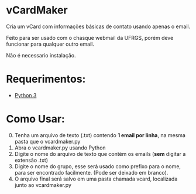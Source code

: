 # vCardMaker
Cria um vCard com informações básicas de contato usando apenas o email.

Feito para ser usado com o chasque webmail da UFRGS, porém deve funcionar para qualquer outro email.

Não é necessario instalação.

# Requerimentos:
- [Python 3](https://www.python.org/downloads/)

# Como Usar:
0. Tenha um arquivo de texto (.txt) contendo **1 email por linha**, na mesma pasta que o vcardmaker.py
1. Abra o vcardmaker.py usando Python
2. Digite o nome do arquivo de texto que contém os emails (**sem** digitar a extensão .txt)
3. Digite o nome do grupo, esse será usado como prefixo para o nome, para ser encontrado facilmente. (Pode ser deixado em branco).
4. O arquivo final será salvo em uma pasta chamada vcard, localizada junto ao vcardmaker.py
